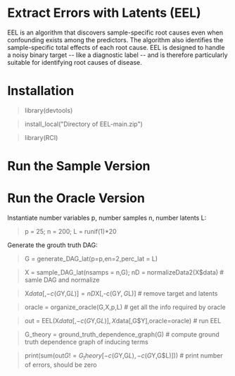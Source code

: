 # Extract Errors with Latents (EEL)

EEL is an algorithm that discovers sample-specific root causes even when confounding exists among the predictors. The algorithm also identifies the sample-specific total effects of each root cause. EEL is designed to handle a noisy binary target -- like a diagnostic label -- and is therefore particularly suitable for identifying root causes of disease.

# Installation

> library(devtools)

> install_local("Directory of EEL-main.zip")

> library(RCI)

# Run the Sample Version

# Run the Oracle Version

Instantiate number variables p, number samples n, number latents L:
> p = 25; n = 200; L = runif(1)*20

Generate the grouth truth DAG:
> G = generate_DAG_lat(p=p,en=2,perc_lat = L)
 
> X = sample_DAG_lat(nsamps = n,G); nD = normalizeData2(X$data) # samle DAG and normalize

> X$data[,-c(G$Y,G$L)] = nD$X[,-c(G$Y,G$L)] # remove target and latents
 
> oracle = organize_oracle(G,X,p,L) # get all the info required by oracle

> out = EEL(X$data[,-c(G$Y,G$L)],X$data[,G$Y],oracle=oracle) # run EEL 
 
> G_theory = ground_truth_dependence_graph(G) # compute ground truth dependence graph of inducing terms

> print(sum(out$G != G_theory[-c(G$Y,G$L),-c(G$Y,G$L)])) # print number of errors, should be zero
